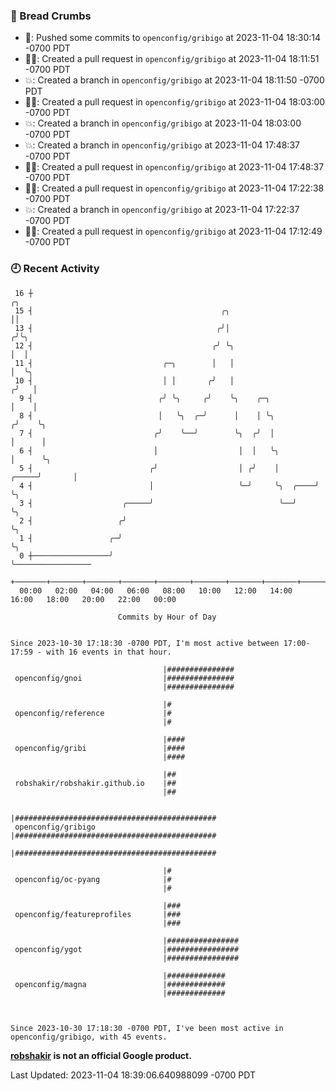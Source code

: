 ### 🍞 Bread Crumbs

 * 🚢: Pushed some commits to `openconfig/gribigo` at 2023-11-04 18:30:14 -0700 PDT
 * ✍🏼: Created a pull request in `openconfig/gribigo` at 2023-11-04 18:11:51 -0700 PDT
 * 💥: Created a branch in `openconfig/gribigo` at 2023-11-04 18:11:50 -0700 PDT
 * ✍🏼: Created a pull request in `openconfig/gribigo` at 2023-11-04 18:03:00 -0700 PDT
 * 💥: Created a branch in `openconfig/gribigo` at 2023-11-04 18:03:00 -0700 PDT
 * 💥: Created a branch in `openconfig/gribigo` at 2023-11-04 17:48:37 -0700 PDT
 * ✍🏼: Created a pull request in `openconfig/gribigo` at 2023-11-04 17:48:37 -0700 PDT
 * ✍🏼: Created a pull request in `openconfig/gribigo` at 2023-11-04 17:22:38 -0700 PDT
 * 💥: Created a branch in `openconfig/gribigo` at 2023-11-04 17:22:37 -0700 PDT
 * ✍🏼: Created a pull request in `openconfig/gribigo` at 2023-11-04 17:12:49 -0700 PDT

### 🕘 Recent Activity
```
 16 ┼                                                                        ╭╮
 15 ┤                                          ╭╮                            ││
 13 ┤                                         ╭╯│                           ╭╯╰╮
 12 ┤                                        ╭╯ ╰╮                          │  │
 11 ┤                             ╭─╮        │   │                          │  ╰╮
 10 ┤                             │ │       ╭╯   │                         ╭╯   │
  9 ┤                            ╭╯ ╰╮     ╭╯    ╰╮    ╭─╮                 │    │
  8 ┤                            │   ╰╮  ╭─╯      │    │ ╰╮               ╭╯    ╰╮
  7 ┤                           ╭╯    ╰──╯        ╰╮  ╭╯  │               │      │
  6 ┤                           │                  │  │   ╰╮              │      ╰╮
  5 ┤                          ╭╯                  │ ╭╯    │        ╭─────╯       │
  4 ┤                          │                   ╰─╯     ╰╮  ╭────╯             ╰╮
  3 ┤                    ╭─────╯                            ╰──╯                   ╰╮
  2 ┤                   ╭╯                                                          ╰╮
  1 ┤                 ╭─╯                                                            ╰╮
  0 ┼─────────────────╯                                                               ╰─────────────────
    +───────+───────+───────+───────+───────+───────+───────+───────+───────+───────+───────+───────+────
  00:00   02:00   04:00   06:00   08:00   10:00   12:00   14:00   16:00   18:00   20:00   22:00   00:00   

						Commits by Hour of Day


Since 2023-10-30 17:18:30 -0700 PDT, I'm most active between 17:00-17:59 - with 16 events in that hour.

```



```
                                  |###############
 openconfig/gnoi                  |###############
                                  |###############

                                  |#
 openconfig/reference             |#
                                  |#

                                  |####
 openconfig/gribi                 |####
                                  |####

                                  |##
 robshakir/robshakir.github.io    |##
                                  |##

                                  |#############################################
 openconfig/gribigo               |#############################################
                                  |#############################################

                                  |#
 openconfig/oc-pyang              |#
                                  |#

                                  |###
 openconfig/featureprofiles       |###
                                  |###

                                  |################
 openconfig/ygot                  |################
                                  |################

                                  |#############
 openconfig/magna                 |#############
                                  |#############



Since 2023-10-30 17:18:30 -0700 PDT, I've been most active in openconfig/gribigo, with 45 events.

```
**[robshakir](mailto:robjs@google.com) is not an official Google product.**  


Last Updated: 2023-11-04 18:39:06.640988099 -0700 PDT
